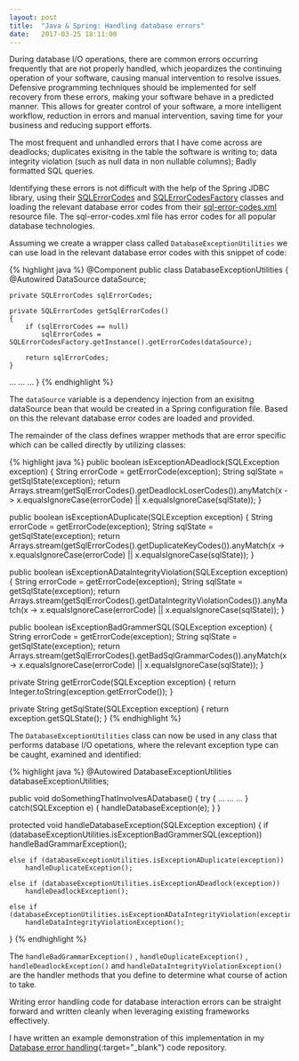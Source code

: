```yaml
---
layout: post
title:  "Java & Spring: Handling database errors"
date:   2017-03-25 18:11:00
---
```


During database I/O operations, there are common errors occurring frequently that are not properly handled, which jeopardizes the continuing operation of your software, causing manual intervention to resolve issues. Defensive programming techniques should be implemented for self recovery from these errors, making your software behave in a predicted manner. This allows for greater control of your software, a more intelligent workflow, reduction in errors and manual intervention, saving time for your business and reducing support efforts.

The most frequent and unhandled errors that I have come across are deadlocks; duplicates exisitng in the table the software is writing to; data integrity violation (such as null data in non nullable columns); Badly formatted SQL queries.

Identifying these errors is not difficult with the help of the Spring JDBC library, using their [SQLErrorCodes][] and [SQLErrorCodesFactory][] classes and loading the relevant database error codes from their [sql-error-codes.xml][] resource file. The sql-error-codes.xml file has error codes for all popular database technologies.

Assuming we create a wrapper class called `DatabaseExceptionUtilities` we can use load in the relevant database error codes with this snippet of code:

{% highlight java %}
@Component
public class DatabaseExceptionUtilities 
{
	@Autowired
	DataSource dataSource;
	
	private SQLErrorCodes sqlErrorCodes;

	private SQLErrorCodes getSqlErrorCodes()
	{
		if (sqlErrorCodes == null)
			sqlErrorCodes = SQLErrorCodesFactory.getInstance().getErrorCodes(dataSource);
		
		return sqlErrorCodes;
	}
...
...
...
}
{% endhighlight %}

The `dataSource` variable is a dependency injection from an exisitng dataSource bean that would be created in a Spring configuration file. Based on this the relevant database error codes are loaded and provided. 

The remainder of the class defines wrapper methods that are error specific which can be called directly by utilizing classes:

{% highlight java %}
public boolean isExceptionADeadlock(SQLException exception)
{
	String errorCode = getErrorCode(exception);
	String sqlState = getSqlState(exception);
	return Arrays.stream(getSqlErrorCodes().getDeadlockLoserCodes()).anyMatch(x -> x.equalsIgnoreCase(errorCode) || x.equalsIgnoreCase(sqlState));
}
	
public boolean isExceptionADuplicate(SQLException exception)
{
	String errorCode = getErrorCode(exception);
	String sqlState = getSqlState(exception);
	return Arrays.stream(getSqlErrorCodes().getDuplicateKeyCodes()).anyMatch(x -> x.equalsIgnoreCase(errorCode) || x.equalsIgnoreCase(sqlState));
}
	
public boolean isExceptionADataIntegrityViolation(SQLException exception)
{
	String errorCode = getErrorCode(exception);
	String sqlState = getSqlState(exception);
	return Arrays.stream(getSqlErrorCodes().getDataIntegrityViolationCodes()).anyMatch(x -> x.equalsIgnoreCase(errorCode) || x.equalsIgnoreCase(sqlState));
}
	
public boolean isExceptionBadGrammerSQL(SQLException exception)
{
	String errorCode = getErrorCode(exception);
	String sqlState = getSqlState(exception);
	return Arrays.stream(getSqlErrorCodes().getBadSqlGrammarCodes()).anyMatch(x -> x.equalsIgnoreCase(errorCode) || x.equalsIgnoreCase(sqlState));
}
	
private String getErrorCode(SQLException exception)
{
	return Integer.toString(exception.getErrorCode());
}
	
private String getSqlState(SQLException exception) 
{
	return exception.getSQLState();
}
{% endhighlight %}

The `DatabaseExceptionUtilities` class can now be used in any class that performs database I/O opetations, where the relevant exception type can be caught, examined and identified:


{% highlight java %}
@Autowired
DatabaseExceptionUtilities databaseExceptionUtilities;
	
public void doSomethingThatInvolvesADatabase()
{
	try
	{
		...
		...
		...
	}
	catch(SQLException e)
	{
		handleDatabaseException(e);
	}
}

protected void handleDatabaseException(SQLException exception) 
{
	if (databaseExceptionUtilities.isExceptionBadGrammerSQL(exception))
		handleBadGrammarException();
		
	else if (databaseExceptionUtilities.isExceptionADuplicate(exception))
		handleDuplicateException();
		
	else if (databaseExceptionUtilities.isExceptionADeadlock(exception))
		handleDeadlockException();
		
	else if (databaseExceptionUtilities.isExceptionADataIntegrityViolation(exception))
		handleDataIntegrityViolationException();
			
}
{% endhighlight %}

The `handleBadGrammarException()` , `handleDuplicateException()` , `handleDeadlockException()` and `handleDataIntegrityViolationException()` are the handler methods that you define to determine what course of action to take.

Writing error handling code for database interaction errors can be straight forward and written cleanly when leveraging existing frameworks effectively.

I have written an example demonstration of this implementation in my [Database error handling][]{:target="_blank"} code repository.


[SQLErrorCodes]: http://docs.spring.io/spring/docs/current/javadoc-api/org/springframework/jdbc/support/SQLErrorCodes.html
[SQLErrorCodesFactory]:http://docs.spring.io/spring/docs/current/javadoc-api/org/springframework/jdbc/support/SQLErrorCodesFactory.html
[sql-error-codes.xml]: https://github.com/spring-projects/spring-framework/blob/master/spring-jdbc/src/main/resources/org/springframework/jdbc/support/sql-error-codes.xml
[Database error handling]: https://github.com/hakanozbay/database-error-handling